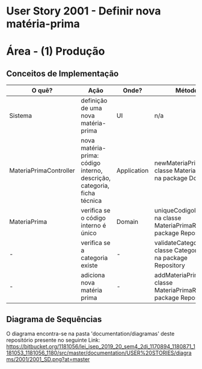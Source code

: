 # User Story 2001 - Definir nova matéria-prima 



# Área - (1) Produção



## Conceitos de Implementação

| O quê?				 | Ação																	   | Onde?		 | Método				   												  |
|------------------------|-------------------------------------------------------------------------|-------------|------------------------------------------------------------------------|
| Sistema				 | definição de uma nova matéria-prima									   | UI			 | n/a					   												  |
| MateriaPrimaController | nova matéria-prima: código interno, descrição, categoria, ficha técnica | Application | newMateriaPrima() na classe MateriaPrima na package Domain	   		  |
| MateriaPrima			 | verifica se o código interno é único									   | Domain		 | uniqueCodigoInterno() na classe MateriaPrimaRepo na package Repository |
| - 					 | verifica se a categoria existe										   | -			 | validateCategoria() na classe CategoriaRepo na package Repository	  |
| -						 | adiciona nova matéria prima											   | -			 | addMateriaPrima() na classe MateriaPrimaRepo na package Repository	  |


## Diagrama de Sequências

O diagrama encontra-se na pasta 'documentation/diagramas' deste repositório presente no seguinte Link: https://bitbucket.org/1181056/lei_isep_2019_20_sem4_2di_1170894_1180871_1181053_1181056_1180/src/master/documentation/USER%20STORIES/diagrams/2001/2001_SD.png?at=master
